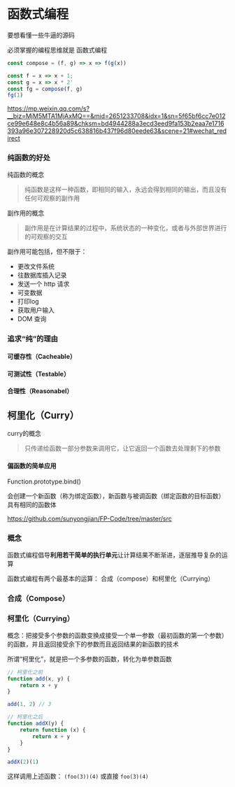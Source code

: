 # 函数式编程



要想看懂一些牛逼的源码

必须掌握的编程思维就是 函数式编程

```javascript
const compose = (f, g) => x => f(g(x))

const f = x => x + 1;
const g = x => x * 2'
const fg = compose(f, g)
fg(1)
```





https://mp.weixin.qq.com/s?__biz=MjM5MTA1MjAxMQ==&mid=2651233708&idx=1&sn=5f65bf6cc7e012ce99e648e8c4b56a89&chksm=bd4944288a3ecd3eed9fa153b2eaa7e1716393a96e307228920d5c638816b437f96d80eede63&scene=21#wechat_redirect



### 纯函数的好处

纯函数的概念

> 纯函数是这样一种函数，即相同的输入，永远会得到相同的输出，而且没有任何可观察的副作用



副作用的概念

> 副作用是在计算结果的过程中，系统状态的一种变化，或者与外部世界进行的可观察的交互



副作用可能包括，但不限于：

- 更改文件系统
- 往数据库插入记录
- 发送一个 http 请求
- 可变数据
- 打印log
- 获取用户输入
- DOM 查询



### 追求“纯”的理由

#### 可缓存性（Cacheable）



#### 可测试性（Testable）



#### 合理性（Reasonabel）





## 柯里化（Curry）

curry的概念

> 只传递给函数一部分参数来调用它，让它返回一个函数去处理剩下的参数





#### 偏函数的简单应用

Function.prototype.bind()

会创建一个新函数（称为绑定函数），新函数与被调函数（绑定函数的目标函数）具有相同的函数体







https://github.com/sunyongjian/FP-Code/tree/master/src





### 概念

函数式编程倡导**利用若干简单的执行单元**让计算结果不断渐进，逐层推导复杂的运算

函数式编程有两个最基本的运算： 合成（compose）和柯里化（Currying）



### 合成（Compose）

### 柯里化（Currying）

概念：把接受多个参数的函数变换成接受一个单一参数（最初函数的第一个参数）的函数，并且返回接受余下的参数而且返回结果的新函数的技术

所谓“柯里化”，就是把一个多参数的函数，转化为单参数函数

```javascript
// 柯里化之前
function add(x, y) {
    return x + y
}

add(1, 2) // 3

// 柯里化之后
function addX(y) {
    return function (x) {
        return x + y
    }
}

addX(2)(1)
```

这样调用上述函数： `(foo(3))(4)` 或直接 `foo(3)(4)`







